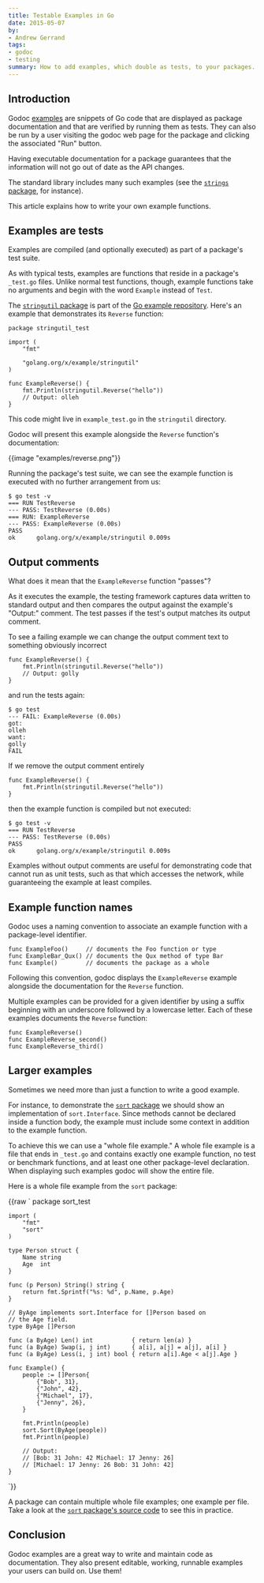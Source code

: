 ```yaml
---
title: Testable Examples in Go
date: 2015-05-07
by:
- Andrew Gerrand
tags:
- godoc
- testing
summary: How to add examples, which double as tests, to your packages.
---
```


## Introduction

Godoc [examples](/pkg/testing/#hdr-Examples) are snippets of
Go code that are displayed as package documentation and that are verified by
running them as tests.
They can also be run by a user visiting the godoc web page for the package
and clicking the associated "Run" button.

Having executable documentation for a package guarantees that the information
will not go out of date as the API changes.

The standard library includes many such examples
(see the [`strings` package](/pkg/strings/#Contains),
for instance).

This article explains how to write your own example functions.

## Examples are tests

Examples are compiled (and optionally executed) as part of a package's test
suite.

As with typical tests, examples are functions that reside in a package's
`_test.go` files.
Unlike normal test functions, though, example functions take no arguments
and begin with the word `Example` instead of `Test`.

The [`stringutil` package](https://pkg.go.dev/golang.org/x/example/stringutil/)
is part of the [Go example repository](https://cs.opensource.google/go/x/example).
Here's an example that demonstrates its `Reverse` function:

	package stringutil_test

	import (
		"fmt"

		"golang.org/x/example/stringutil"
	)

	func ExampleReverse() {
		fmt.Println(stringutil.Reverse("hello"))
		// Output: olleh
	}

This code might live in `example_test.go` in the `stringutil` directory.

Godoc will present this example alongside the `Reverse` function's documentation:

{{image "examples/reverse.png"}}

Running the package's test suite, we can see the example function is executed
with no further arrangement from us:

	$ go test -v
	=== RUN TestReverse
	--- PASS: TestReverse (0.00s)
	=== RUN: ExampleReverse
	--- PASS: ExampleReverse (0.00s)
	PASS
	ok  	golang.org/x/example/stringutil	0.009s

## Output comments

What does it mean that the `ExampleReverse` function "passes"?

As it executes the example,
the testing framework captures data written to standard output
and then compares the output against the example's "Output:" comment.
The test passes if the test's output matches its output comment.

To see a failing example we can change the output comment text to something
obviously incorrect

	func ExampleReverse() {
		fmt.Println(stringutil.Reverse("hello"))
		// Output: golly
	}

and run the tests again:

	$ go test
	--- FAIL: ExampleReverse (0.00s)
	got:
	olleh
	want:
	golly
	FAIL

If we remove the output comment entirely

	func ExampleReverse() {
		fmt.Println(stringutil.Reverse("hello"))
	}

then the example function is compiled but not executed:

	$ go test -v
	=== RUN TestReverse
	--- PASS: TestReverse (0.00s)
	PASS
	ok  	golang.org/x/example/stringutil	0.009s

Examples without output comments are useful for demonstrating code that cannot
run as unit tests, such as that which accesses the network,
while guaranteeing the example at least compiles.

## Example function names

Godoc uses a naming convention to associate an example function with a
package-level identifier.

	func ExampleFoo()     // documents the Foo function or type
	func ExampleBar_Qux() // documents the Qux method of type Bar
	func Example()        // documents the package as a whole

Following this convention, godoc displays the `ExampleReverse` example
alongside the documentation for the `Reverse` function.

Multiple examples can be provided for a given identifier by using a suffix
beginning with an underscore followed by a lowercase letter.
Each of these examples documents the `Reverse` function:

	func ExampleReverse()
	func ExampleReverse_second()
	func ExampleReverse_third()

## Larger examples

Sometimes we need more than just a function to write a good example.

For instance, to demonstrate the [`sort` package](/pkg/sort/)
we should show an implementation of `sort.Interface`.
Since methods cannot be declared inside a function body, the example must
include some context in addition to the example function.

To achieve this we can use a "whole file example."
A whole file example is a file that ends in `_test.go` and contains exactly one
example function, no test or benchmark functions, and at least one other
package-level declaration.
When displaying such examples godoc will show the entire file.

Here is a whole file example from the `sort` package:

{{raw `
	package sort_test

	import (
		"fmt"
		"sort"
	)

	type Person struct {
		Name string
		Age  int
	}

	func (p Person) String() string {
		return fmt.Sprintf("%s: %d", p.Name, p.Age)
	}

	// ByAge implements sort.Interface for []Person based on
	// the Age field.
	type ByAge []Person

	func (a ByAge) Len() int           { return len(a) }
	func (a ByAge) Swap(i, j int)      { a[i], a[j] = a[j], a[i] }
	func (a ByAge) Less(i, j int) bool { return a[i].Age < a[j].Age }

	func Example() {
		people := []Person{
			{"Bob", 31},
			{"John", 42},
			{"Michael", 17},
			{"Jenny", 26},
		}

		fmt.Println(people)
		sort.Sort(ByAge(people))
		fmt.Println(people)

		// Output:
		// [Bob: 31 John: 42 Michael: 17 Jenny: 26]
		// [Michael: 17 Jenny: 26 Bob: 31 John: 42]
	}
`}}

A package can contain multiple whole file examples; one example per file.
Take a look at the [`sort` package's source code](/src/sort/)
to see this in practice.

## Conclusion

Godoc examples are a great way to write and maintain code as documentation.
They also present editable, working, runnable examples your users can build on.
Use them!
